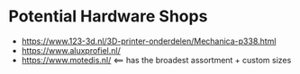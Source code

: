 # Potential Hardware Shops

* https://www.123-3d.nl/3D-printer-onderdelen/Mechanica-p338.html
* https://www.aluxprofiel.nl/
* https://www.motedis.nl/ <== has the broadest assortment + custom sizes
